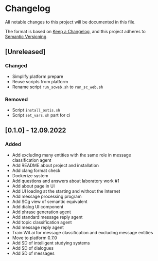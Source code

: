 # Changelog

All notable changes to this project will be documented in this file.

The format is based on [Keep a Changelog](https://keepachangelog.com/en/1.0.0/),
and this project adheres to [Semantic Versioning](https://semver.org/spec/v2.0.0.html).

## [Unreleased]
### Changed
- Simplify platform prepare
- Reuse scripts from platform
- Rename script `run_scweb.sh` to `run_sc_web.sh`

### Removed
- Script `install_ostis.sh`
- Script `set_vars.sh` part for ci

## [0.1.0] - 12.09.2022

### Added

- Add excluding many entities with the same role in message classification agent
- Add README about project and installation
- Add clang format check
- Dockerize system
- Add questions and answers about laboratory work #1
- Add about page in UI
- Add UI loading at the starting and without the Internet
- Add message processing program
- Add SCg view of semantic equivalent
- Add dialog UI component
- Add phrase generation agent
- Add standard message reply agent
- Add topic classification agent
- Add message reply agent
- Train Wit.ai for message classification and excluding message entities
- Move to platform 0.7.0
- Add SD of intelligent studying systems
- Add SD of dialogues
- Add SD of messages
